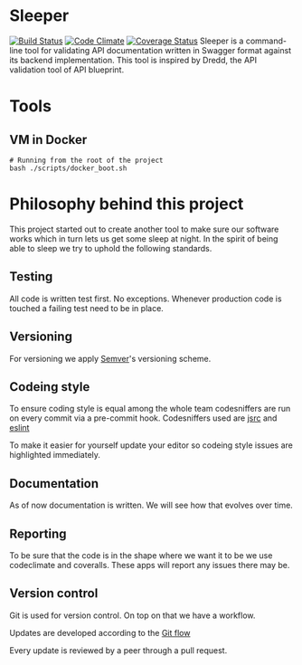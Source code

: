 # Sleeper
[![Build Status](https://travis-ci.org/WebFlight/sleeper.svg?branch=master)](https://travis-ci.org/WebFlight/sleeper) [![Code Climate](https://codeclimate.com/github/WebFlight/sleeper/badges/gpa.svg)](https://codeclimate.com/github/WebFlight/sleeper) [![Coverage Status](https://coveralls.io/repos/WebFlight/sleeper/badge.svg?branch=master)](https://coveralls.io/r/WebFlight/sleeper?branch=master)
Sleeper is a command-line tool for validating API documentation written in Swagger format against its backend implementation. This tool is inspired by Dredd, the API validation tool of API blueprint.

# Tools

## VM in Docker

```shell
# Running from the root of the project
bash ./scripts/docker_boot.sh
```

# Philosophy behind this project
This project started out to create another tool to make sure our software works which in turn lets us get some sleep at night. In the spirit of being able to sleep we try to uphold the following standards.

## Testing
All code is written test first. No exceptions. Whenever production code is touched a failing test need to be in place.

## Versioning
For versioning we apply [Semver](http://semver.org/)'s versioning scheme.

## Codeing style
To ensure coding style is equal among the whole team codesniffers are run on every commit via a pre-commit hook. Codesniffers used are [jsrc](https://www.npmjs.com/package/jscs) and [eslint](http://eslint.org/)

To make it easier for yourself update your editor so codeing style issues are highlighted immediately.

## Documentation
As of now documentation is written. We will see how that evolves over time.

## Reporting
To be sure that the code is in the shape where we want it to be we use codeclimate and coveralls. These apps will report any issues there may be.

## Version control
Git is used for version control. On top on that we have a workflow.

Updates are developed according to the [Git flow](http://danielkummer.github.io/git-flow-cheatsheet/)

Every update is reviewed by a peer through a pull request.
